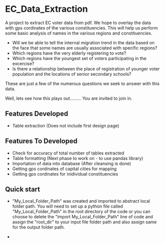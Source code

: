 # EC_Data_Extraction

A project to extract EC voter data from pdf. 
We hope to overlay the data with gps cordinates of the various constituencies. This will help us perform some basic analysis of names in the various regions and constituencies. 
- Will we be able to tell the internal migration trend in the data based on the face that some names are usually associated with specific regions?
- Which regions have the very elderly registering to vote?
- Which regions have the youngest set of voters participating in the excercise? 
- Is there a relationship between the place of registration of younger voter population and the locations of senior secondary schools?

These are just a few of the numerous questions we seek to answer with this data.

Well, lets see how this plays out.........
You are invited to join in.


## Features Developed
- Table extraction (Does not include first design page)

## Features To Developed
- Check for accuracy of total number of tables extracted
- Table formatting (Next phase to work on - to use pandas library)
- Importation of data into database (After cleansing is done)
- Getting gps cordinates of capital cities for mapping
- Getting gps cordinates for inidividual constituencies

## Quick start

- "My_Local_Folder_Path" was created and imported to abstract local folder path. You will need to set up a python file called "My_Local_Folder_Path" in the root directory of the code or you can choose to delete the "import My_Local_Folder_Path" line of code and assign the "root_dir" to your input file folder path and also assign same for the output folder path. 

- 

```

```

